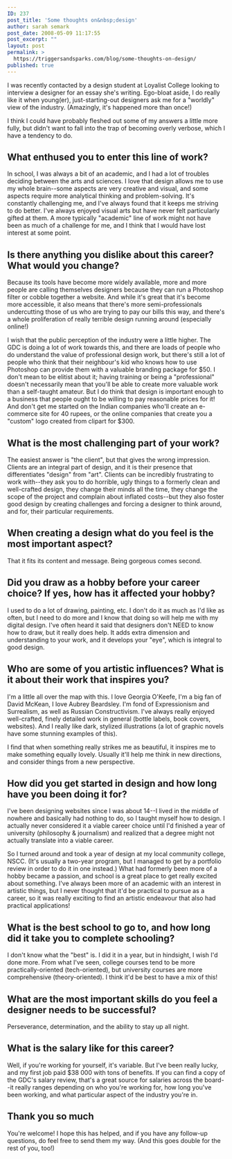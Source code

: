```yaml
---
ID: 237
post_title: 'Some thoughts on&nbsp;design'
author: sarah semark
post_date: 2008-05-09 11:17:55
post_excerpt: ""
layout: post
permalink: >
  https://triggersandsparks.com/blog/some-thoughts-on-design/
published: true
---
```

I was recently contacted by a design student at Loyalist College looking to interview a designer for an essay she's writing. Ego-bloat aside, I do really like it when young(er), just-starting-out designers ask me for a "worldly" view of the industry. (Amazingly, it's happened more than once!)<!--more-->

I think I could have probably fleshed out some of my answers a little more fully, but didn't want to fall into the trap of becoming overly verbose, which I have a tendency to do.
<h2>What enthused you to enter this line of work?</h2>
In school, I was always a bit of an academic, and I had a lot of troubles deciding between the arts and sciences. I love that design allows me to use my whole brain--some aspects are very creative and visual, and some aspects require more analytical thinking and problem-solving. It's constantly challenging me, and I've always found that it keeps me striving to do better. I've always enjoyed visual arts but have never felt particularly gifted at them. A more typically "academic" line of work might not have been as much of a challenge for me, and I think that I would have lost interest at some point.
<h2>Is there anything you dislike about this career? What would you change?</h2>
Because its tools have become more widely available, more and more people are calling themselves designers because they can run a Photoshop filter or cobble together a website. And while it's great that it's become more accessible, it also means that there's more semi-professionals undercutting those of us who are trying to pay our bills this way, and there's a whole proliferation of really terrible design running around (especially online!)

I wish that the public perception of the industry were a little higher. The GDC is doing a lot of work towards this, and there are loads of people who do understand the value of professional design work, but there's still a lot of people who think that their neighbour's kid who knows how to use Photoshop can provide them with a valuable branding package for $50. I don't mean to be elitist about it; having training or being a "professional" doesn't necessarily mean that you'll be able to create more valuable work than a self-taught amateur. But I do think that design is important enough to a business that people ought to be willing to pay reasonable prices for it! And don't get me started on the Indian companies who'll create an e-commerce site for 40 rupees, or the online companies that create you a "custom" logo created from clipart for $300.
<h2>What is the most challenging part of your work?</h2>
The easiest answer is "the client", but that gives the wrong impression. Clients are an integral part of design, and it is their presence that differentiates "design" from "art". Clients can be incredibly frustrating to work with--they ask you to do horrible, ugly things to a formerly clean and well-crafted design, they change their minds all the time, they change the scope of the project and complain about inflated costs--but they also foster good design by creating challenges and forcing a designer to think around, and for, their particular requirements.
<h2>When creating a design what do you feel is the most important aspect?</h2>
That it fits its content and message.
Being gorgeous comes second.
<h2>Did you draw as a hobby before your career choice? If yes, how has it affected your hobby?</h2>
I used to do a lot of drawing, painting, etc. I don't do it as much as I'd like as often, but I need to do more and I know that doing so will help me with my digital design. I've often heard it said that designers don't NEED to know how to draw, but it really does help. It adds extra dimension and understanding to your work, and it develops your "eye", which is integral to good design.
<h2>Who are some of you artistic influences? What is it about their work that inspires you?</h2>
I'm a little all over the map with this. I love Georgia O'Keefe, I'm a big fan of David McKean, I love Aubrey Beardsley. I'm fond of Expressionism and Surrealism, as well as Russian Constructivism. I've always really enjoyed well-crafted, finely detailed work in general (bottle labels, book covers, websites). And I really like dark, stylized illustrations (a lot of graphic novels have some stunning examples of this).

I find that when something really strikes me as beautiful, it inspires me to make something equally lovely. Usually it'll help me think in new directions, and consider things from a new perspective.
<h2>How did you get started in design and how long have you been doing it for?</h2>
I've been designing websites since I was about 14--I lived in the middle of nowhere and basically had nothing to do, so I taught myself how to design. I actually never considered it a viable career choice until I'd finished a year of university (philosophy &amp; journalism) and realized that a degree might not actually translate into a viable career.

So I turned around and took a year of design at my local community college, NSCC. (It's usually a two-year program, but I managed to get by a portfolio review in order to do it in one instead.) What had formerly been more of a hobby became a passion, and school is a great place to get really excited about something. I've always been more of an academic with an interest in artistic things, but I never thought that it'd be practical to pursue as a career, so it was really exciting to find an artistic endeavour that also had practical applications!
<h2>What is the best school to go to, and how long did it take you to complete schooling?</h2>
I don't know what the "best" is. I did it in a year, but in hindsight, I wish I'd done more. From what I've seen, college courses tend to be more practically-oriented (tech-oriented), but university courses are more comprehensive (theory-oriented). I think it'd be best to have a mix of this!
<h2>What are the most important skills do you feel a designer needs to be successful?</h2>
Perseverance, determination, and the ability to stay up all night.
<h2>What is the salary like for this career?</h2>
Well, if you're working for yourself, it's variable. But I've been really lucky, and my first job paid $38 000 with tons of benefits. If you can find a copy of the GDC's salary review, that's a great source for salaries across the board--it really ranges depending on who you're working for, how long you've been working, and what particular aspect of the industry you're in.
<h2>Thank you so much</h2>
You're welcome! I hope this has helped, and if you have any follow-up questions, do feel free to send them my way. (And this goes double for the rest of you, too!)
